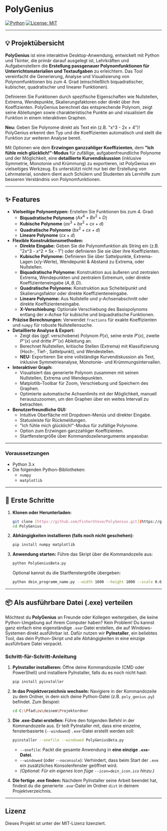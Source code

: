 # PolyGenius

[![Python](https://img.shields.io/badge/Python-3.x-blue.svg)](https://www.python.org/)
[![License: MIT](https://img.shields.io/badge/License-MIT-yellow.svg)](https://opensource.org/licenses/MIT)

---

## 💡 Projektübersicht

**PolyGenius** ist eine interaktive Desktop-Anwendung, entwickelt mit Python und Tkinter, die primär darauf ausgelegt ist, Lehrkräften und Aufgabenstellern die **Erstellung passgenauer Polynomfunktionen für Unterrichtsmaterialien und Textaufgaben** zu erleichtern. Das Tool vereinfacht die Generierung, Analyse und Visualisierung von Polynomfunktionen bis zum 4. Grad (einschließlich biquadratischer, kubischer, quadratischer und linearer Funktionen).

Definieren Sie Funktionen durch spezifische Eigenschaften wie Nullstellen, Extrema, Wendepunkte, Skalierungsfaktoren oder direkt über ihre Koeffizienten. PolyGenius berechnet das entsprechende Polynom, zeigt seine Ableitungen sowie charakteristische Punkte an und visualisiert die Funktion in einem interaktiven Graphen.

**Neu:** Geben Sie Polynome direkt als Text ein (z.B. "x^3 - 2x + 4")! PolyGenius erkennt den Typ und die Koeffizienten automatisch und stellt die Funktion zur weiteren Analyse bereit.

Mit Optionen wie dem **Erzwingen ganzzahliger Koeffizienten**, dem **"Ich fühle mich glücklich!"-Modus** für zufällige, aufgabenfreundliche Polynome und der Möglichkeit, eine **detaillierte Kurvendiskussion** (inklusive Symmetrie, Monotonie und Krümmung) zu exportieren, ist PolyGenius ein vielseitiges Werkzeug. Es unterstützt nicht nur bei der Erstellung von Lehrmaterial, sondern dient auch Schülern und Studenten als Lernhilfe zum besseren Verständnis von Polynomfunktionen.

---

## ✨ Features

* **Vielseitige Polynomtypen:** Erstellen Sie Funktionen bis zum 4. Grad:
    * **Biquadratische Polynome** ($Ax^4 + Bx^2 + D$)
    * **Kubische Polynome** ($ax^3 + bx^2 + cx + d$)
    * **Quadratische Polynome** ($bx^2 + cx + d$)
    * **Lineare Polynome** ($cx + d$)
* **Flexible Konstruktionsmethoden:**
    * **Direkte Eingabe:** Geben Sie die Polynomfunktion als String ein (z.B. "2x^3 - x^2 + 5x - 1") oder definieren Sie sie über ihre Koeffizienten.
    * **Kubische Polynome:** Definieren Sie über Sattelpunkte, Extrema-Lagen (x/y-Werte), Wendepunkt & Abstand zu Extrema, oder Nullstellen.
    * **Biquadratische Polynome:** Konstruktion aus äußeren und zentralen Extrema, Wendepunkten und zentralem Extremum, oder direkte Koeffizienteneingabe ($A, B, D$).
    * **Quadratische Polynome:** Konstruktion aus Scheitelpunkt und Skalierungsfaktor oder direkte Koeffizienteneingabe.
    * **Lineare Polynome:** Aus Nullstelle und y-Achsenabschnitt oder direkte Koeffizienteneingabe.
    * **X-Verschiebung:** Optionale Verschiebung des Basispolynoms entlang der x-Achse für kubische und biquadratische Funktionen.
* **Präzise Berechnungen:** Verwendet `fractions` für exakte Koeffizienten und `numpy` für robuste Nullstellensuche.
* **Detaillierte Analyse & Export:**
    * Zeigt das (ggf. verschobene) Polynom $P(x)$, seine erste $P'(x)$, zweite $P''(x)$ und dritte $P'''(x)$ Ableitung an.
    * Berechnet Nullstellen, kritische Stellen (Extrema) mit Klassifizierung (Hoch-, Tief-, Sattelpunkt), und Wendestellen.
    * **NEU:** Exportieren Sie eine vollständige Kurvendiskussion als Text, inklusive Symmetrieanalyse, Monotonie- und Krümmungsintervallen.
* **Interaktiver Graph:**
    * Visualisiert das generierte Polynom zusammen mit seinen Nullstellen, Extrema und Wendepunkten.
    * Matplotlib-Toolbar für Zoom, Verschiebung und Speichern des Graphen.
    * Optimierte automatische Achsenlimits mit der Möglichkeit, manuell herauszuzoomen, um den Graphen über ein weites Intervall zu betrachten.
* **Benutzerfreundliche GUI:**
    * Intuitive Oberfläche mit Dropdown-Menüs und direkter Eingabe.
    * Statusleiste für Rückmeldungen.
    * "Ich fühle mich glücklich!"-Modus für zufällige Polynome.
    * Option zum Erzwingen ganzzahliger Koeffizienten.
    * Startfenstergröße über Kommandozeilenargumente anpassbar.

---

### Voraussetzungen

* Python 3.x
* Die folgenden Python-Bibliotheken:
    * `numpy`
    * `matplotlib`

---

## 🚀 Erste Schritte

1.  **Klonen oder Herunterladen:**
    ```bash
    git clone [https://github.com/FisherSteve/PolyGenius.git](https://github.com/FisherSteve/PolyGenius.git) 
    cd PolyGenius
    ```
    

2.  **Abhängigkeiten installieren (falls noch nicht geschehen):**
    ```bash
    pip install numpy matplotlib
    ```

3.  **Anwendung starten:**
    Führe das Skript über die Kommandozeile aus:
    ```bash
    python PolyGeniusBeta.py
    ```
    
    Optional kannst du die Startfenstergröße übergeben:
    ```bash
    python dein_programm_name.py --width 1600 --height 1000 --scale 0.6
    ```

---

## 📦 Als ausführbare Datei (.exe) verteilen

Möchtest du **PolyGenius** an Freunde oder Kollegen weitergeben, die keine Python-Umgebung auf ihrem Computer haben? Kein Problem! Du kannst ganz einfach eine eigenständige `.exe`-Datei erstellen, die auf Windows-Systemen direkt ausführbar ist. Dafür nutzen wir **PyInstaller**, ein beliebtes Tool, das dein Python-Skript und alle Abhängigkeiten in eine einzige ausführbare Datei verpackt.

### Schritt-für-Schritt-Anleitung

1.  **PyInstaller installieren:**
    Öffne deine Kommandozeile (CMD oder PowerShell) und installiere PyInstaller, falls du es noch nicht hast:
    ```bash
    pip install pyinstaller
    ```

2.  **In das Projektverzeichnis wechseln:**
    Navigiere in der Kommandozeile zu dem Ordner, in dem sich deine Python-Datei (z.B. `poly_genius.py`) befindet. Zum Beispiel:
    ```bash
    cd C:\Pfad\zu\deinem\Projektordner
    ```

3.  **Die .exe-Datei erstellen:**
    Führe den folgenden Befehl in der Kommandozeile aus. Er teilt PyInstaller mit, dass eine einzelne, fensterbasierte (`--windowed`) `.exe`-Datei erstellt werden soll:
    ```bash
    pyinstaller --onefile --windowed PolyGeniusBeta.py
    ```
    * `--onefile`: Packt die gesamte Anwendung in **eine einzige `.exe`-Datei**.
    * `--windowed` (oder `--noconsole`): Verhindert, dass beim Start der `.exe` ein zusätzliches Konsolenfenster geöffnet wird.
    * *(Optional: Für ein eigenes Icon füge `--icon=dein_icon.ico` hinzu.)*

4.  **Die fertige .exe finden:**
    Nachdem PyInstaller seine Arbeit beendet hat, findest du die generierte `.exe`-Datei im Ordner `dist` in deinem Projektverzeichnis.

---

## Lizenz

Dieses Projekt ist unter der MIT-Lizenz lizenziert.


